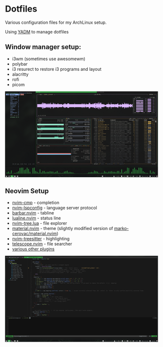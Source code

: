 # Dotfiles

Various configuration files for my ArchLinux setup.

Using [YADM](https://yadm.io/) to manage dotfiles

## Window manager setup:
- i3wm (sometimes use awesomewm)
- polybar
- i3 resurect to restore i3 programs and layout
- alacritty
- rofi
- picom

![i3wm setup](https://github.com/member87/dotfiles/blob/main/.config/yadm/media/window_manger.png?raw=true)


## Neovim Setup
- [nvim-cmp](https://github.com/hrsh7th/nvim-cmp) - completion 
- [nvim-lspconfig](https://github.com/neovim/nvim-lspconfig) - language server protocol
- [barbar.nvim](https://github.com/romgrk/barbar.nvim) - tabline
- [lualine.nvim](https://github.com/nvim-lualine/lualine.nvim) - status line
- [nvim-tree.lua](https://github.com/kyazdani42/nvim-tree.lua) - file explorer
- [material.nvim](https://github.com/member87/material.nvim) - theme (slightly modified version of [marko-cerovac/material.nvim](https://github.com/marko-cerovac/material.nvim))
- [nvim-treesitter](https://github.com/nvim-treesitter/nvim-treesitter) - highlighting
- [telescope.nvim](https://github.com/nvim-telescope/telescope.nvim) - file searcher
- [various other plugins](https://github.com/member87/dotfiles/blob/main/.config/nvim/config/plugins.vim)

![neovim_setup](https://github.com/member87/dotfiles/blob/main/.config/yadm/media/neovim.png?raw=true)
